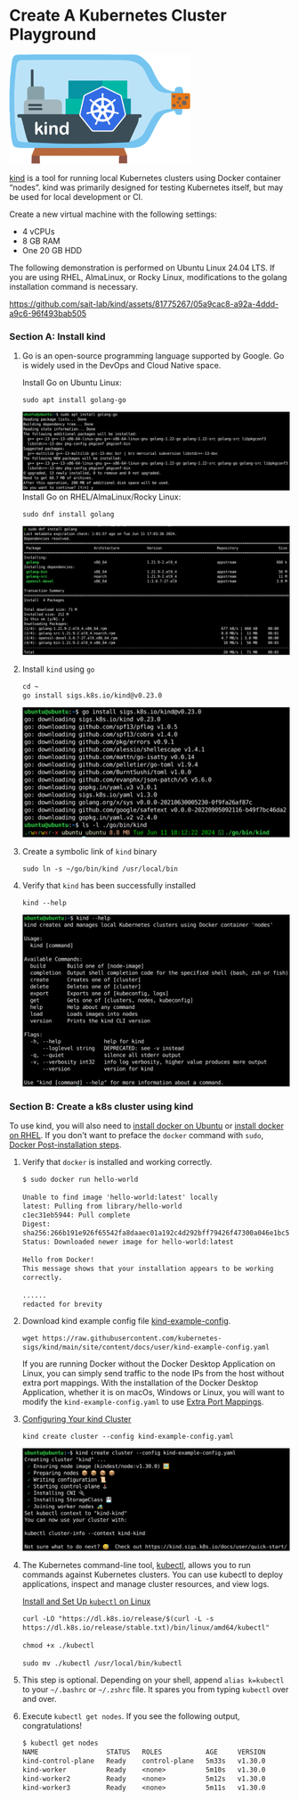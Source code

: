 # Create A Kubernetes Cluster Playground

<img src="./README.assets/kind-logo.png" alt="kind-logo" style="zoom:33%;" />

[kind](https://sigs.k8s.io/kind) is a tool for running local Kubernetes clusters using Docker container “nodes”.
kind was primarily designed for testing Kubernetes itself, but may be used for local development or CI.

Create a new virtual machine with the following settings:

- 4 vCPUs
- 8 GB RAM
- One 20 GB HDD

The following demonstration is performed on Ubuntu Linux 24.04 LTS. If you are using RHEL, AlmaLinux, or Rocky Linux, modifications to the golang installation command is necessary.

https://github.com/sait-lab/kind/assets/81775267/05a9cac8-a92a-4ddd-a9c6-96f493bab505


### Section A: Install kind

1. Go is an open-source programming language supported by Google. Go is widely used in the DevOps and Cloud Native space.

   Install Go on Ubuntu Linux:

   ```
   sudo apt install golang-go
   ```

   ![ubuntu-install-go](./README.assets/ubuntu-install-go.png)   Install Go on RHEL/AlmaLinux/Rocky Linux:

   ```
   sudo dnf install golang
   ```

   ![rhel-install-go](./README.assets/rhel-install-go.png) 

2. Install `kind` using `go`
   ```
   cd ~
   go install sigs.k8s.io/kind@v0.23.0
   ```

   <img src="./README.assets/install-kind.png" alt="install-kind" style="zoom:50%;" /> 

3. Create a symbolic link of `kind` binary
   ```
   sudo ln -s ~/go/bin/kind /usr/local/bin
   ```

4. Verify that `kind` has been successfully installed
   ```
   kind --help
   ```

   <img src="./README.assets/verify-kind.png" alt="verify-kind" style="zoom:50%;" /> 



### Section B: Create a k8s cluster using kind

To use kind, you will also need to [install docker on Ubuntu](https://docs.docker.com/engine/install/ubuntu/) or [install docker on RHEL](https://docs.docker.com/engine/install/rhel/). If you don't want to preface the `docker` command with `sudo`, [Docker Post-installation steps](https://docs.docker.com/engine/install/linux-postinstall/).

1. Verify that `docker` is installed and working correctly.
   ```
   $ sudo docker run hello-world
   
   Unable to find image 'hello-world:latest' locally
   latest: Pulling from library/hello-world
   c1ec31eb5944: Pull complete
   Digest: sha256:266b191e926f65542fa8daaec01a192c4d292bff79426f47300a046e1bc576fd
   Status: Downloaded newer image for hello-world:latest
   
   Hello from Docker!
   This message shows that your installation appears to be working correctly.
   
   ......
   redacted for brevity
   ```

2. Download kind example config file [kind-example-config](https://raw.githubusercontent.com/kubernetes-sigs/kind/main/site/content/docs/user/kind-example-config.yaml).
   ```
   wget https://raw.githubusercontent.com/kubernetes-sigs/kind/main/site/content/docs/user/kind-example-config.yaml
   ```

   If you are running Docker without the Docker Desktop Application on Linux, you can simply send traffic to the node IPs from the host without extra port mappings. With the installation of the Docker Desktop Application, whether it is on macOs, Windows or Linux, you will want to modify the `kind-example-config.yaml` to use [Extra Port Mappings](https://kind.sigs.k8s.io/docs/user/configuration/#extra-port-mappings).

3. [Configuring Your kind Cluster](https://kind.sigs.k8s.io/docs/user/quick-start/#configuring-your-kind-cluster)

   ```
   kind create cluster --config kind-example-config.yaml
   ```

   ![kind-create-cluster](./README.assets/kind-create-cluster.png) 

4. The Kubernetes command-line tool, [kubectl](https://kubernetes.io/docs/reference/kubectl/kubectl/), allows you to run commands against Kubernetes clusters. You can use kubectl to deploy applications, inspect and manage cluster resources, and view logs.

   [Install and Set Up `kubectl` on Linux](https://kubernetes.io/docs/tasks/tools/install-kubectl-linux/)

   ```
   curl -LO "https://dl.k8s.io/release/$(curl -L -s https://dl.k8s.io/release/stable.txt)/bin/linux/amd64/kubectl"
   
   chmod +x ./kubectl
   
   sudo mv ./kubectl /usr/local/bin/kubectl
   ```

5. This step is optional. Depending on your shell, append `alias k=kubectl` to your `~/.bashrc` or `~/.zshrc` file. It spares you from typing `kubectl` over and over.

6. Execute `kubectl get nodes`. If you see the following output, congratulations!
   ```
   $ kubectl get nodes
   NAME                 STATUS   ROLES           AGE     VERSION
   kind-control-plane   Ready    control-plane   5m33s   v1.30.0
   kind-worker          Ready    <none>          5m10s   v1.30.0
   kind-worker2         Ready    <none>          5m12s   v1.30.0
   kind-worker3         Ready    <none>          5m11s   v1.30.0
   ```

